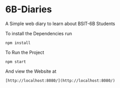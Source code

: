 # 6B-Diaries
A Simple web diary to learn about BSIT-6B Students

To install the Dependencies run
```
npm install
```
To Run the Project
```
npm start
```
And view the Website at
```
[http://localhost:8080/](http://localhost:8080/)
```

